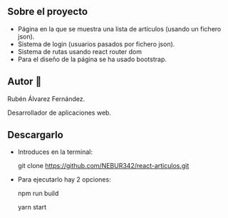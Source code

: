 ## Sobre el proyecto

+ Página en la que se muestra una lista de artículos (usando un fichero json).
+ Sistema de login (usuarios pasados por fichero json).
+ Sistema de rutas usando react router dom
+ Para el diseño de la página se ha usado bootstrap.

## Autor :boy:
Rubén Álvarez Fernández.

Desarrollador de aplicaciones web.

## Descargarlo
+ Introduces en la terminal:

  git clone https://github.com/NEBUR342/react-articulos.git

+ Para ejecutarlo hay 2 opciones:

  npm run build

  yarn start
